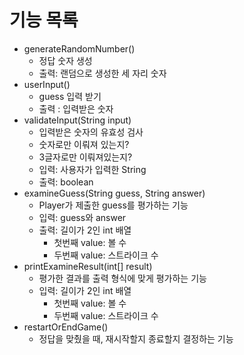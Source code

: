 # 기능 목록

- generateRandomNumber()
  - 정답 숫자 생성
  - 출력: 랜덤으로 생성한 세 자리 숫자
- userInput()
  - guess 입력 받기
  - 출력 : 입력받은 숫자
- validateInput(String input)
  - 입력받은 숫자의 유효성 검사
  - 숫자로만 이뤄져 있는지?
  - 3글자로만 이뤄져있는지?
  - 입력: 사용자가 입력한 String
  - 출력: boolean
- examineGuess(String guess, String answer)
  - Player가 제출한 guess를 평가하는 기능
  - 입력: guess와 answer
  - 출력: 길이가 2인 int 배열
      - 첫번째 value: 볼 수
      - 두번째 value: 스트라이크 수
- printExamineResult(int[] result)
  - 평가한 결과를 출력 형식에 맞게 평가하는 기능
  - 입력: 길이가 2인 int 배열
    - 첫번째 value: 볼 수
    - 두번째 value: 스트라이크 수
- restartOrEndGame()
  - 정답을 맞췄을 때, 재시작할지 종료할지 결정하는 기능